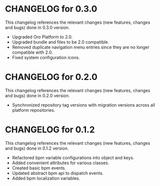 # CHANGELOG for 0.3.0

This changelog references the relevant changes (new features, changes and bugs) done in 0.3.0 version.

  * Upgraded Oro Platform to 2.0.
  * Upgraded bundle and files to be 2.0 compatible.
  * Removed duplicate navigation menu entries since they are no longer compatible with 2.0.
  * Fixed system configuration icons.


# CHANGELOG for 0.2.0

This changelog references the relevant changes (new features, changes and bugs) done in 0.2.0 version.

  * Synchronized repository tag versions with migration versions across all platform repositories.


# CHANGELOG for 0.1.2

This changelog references the relevant changes (new features, changes and bugs) done in 0.1.2 version.

  * Refactored bpm variable configurations into object and keys.
  * Added convenient attributes for various classes.
  * Created basic bpm events.
  * Updated abstract bpm api to dispatch events.
  * Added bpm localization variables.